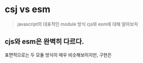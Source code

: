 # csj vs esm

> javascript의 대표적인 module 방식 cjs와 esm에 대해 알아보자

## cjs와 esm은 완벽히 다르다.

표면적으로는 두 모듈 방식이 매우 비슷해보이지만, 구현은
